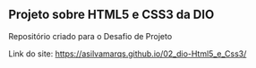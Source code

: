 ## Projeto sobre HTML5 e CSS3 da DIO
Repositório criado para o Desafio de Projeto

Link do site: https://asilvamarqs.github.io/02_dio-Html5_e_Css3/
